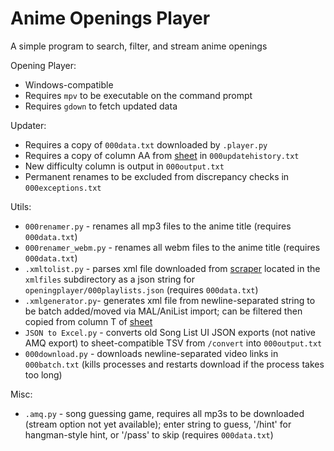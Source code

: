 # Anime Openings Player

A simple program to search, filter, and stream anime openings


Opening Player:
- Windows-compatible
- Requires `mpv` to be executable on the command prompt
- Requires `gdown` to fetch updated data


Updater:
- Requires a copy of `000data.txt` downloaded by `.player.py`
- Requires a copy of column AA from [sheet](https://docs.google.com/spreadsheets/d/1_601RwB9Sl3yTJQ3k0IMI8o319iZXAV4/edit?usp=drive_link&ouid=108270624448384351060&rtpof=true&sd=true) in `000updatehistory.txt`
- New difficulty column is output in `000output.txt`
- Permanent renames to be excluded from discrepancy checks in `000exceptions.txt`


Utils:
- `000renamer.py` - renames all mp3 files to the anime title (requires `000data.txt`)
- `000renamer_webm.py` - renames all webm files to the anime title (requires `000data.txt`)
- `.xmltolist.py` - parses xml file downloaded from [scraper](https://malscraper.azurewebsites.net/) located in the `xmlfiles` subdirectory as a json string for `openingplayer/000playlists.json` (requires `000data.txt`)
- `.xmlgenerator.py`- generates xml file from newline-separated string to be batch added/moved via MAL/AniList import; can be filtered then copied from column T of [sheet](https://docs.google.com/spreadsheets/d/1_601RwB9Sl3yTJQ3k0IMI8o319iZXAV4/edit?usp=drive_link&ouid=108270624448384351060&rtpof=true&sd=true)
- `JSON to Excel.py` - converts old Song List UI JSON exports (not native AMQ export) to sheet-compatible TSV from `/convert` into `000output.txt`
- `000download.py` - downloads newline-separated video links in `000batch.txt` (kills processes and restarts download if the process takes too long)


Misc:
- `.amq.py` - song guessing game, requires all mp3s to be downloaded (stream option not yet available); enter string to guess, '/hint' for hangman-style hint, or '/pass' to skip (requires `000data.txt`)